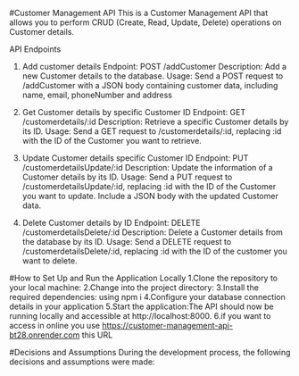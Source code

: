 #Customer Management API
This is a Customer Management API that allows you to perform CRUD (Create, Read, Update, Delete) operations on Customer details.

API Endpoints
1. Add customer details 
Endpoint: POST /addCustomer
Description: Add a new Customer details to the database.
Usage: Send a POST request to /addCustomer with a JSON body containing customer data, including name, email, phoneNumber and address

2. Get Customer details  by specific Customer ID
Endpoint: GET /customerdetails/:id
Description: Retrieve a specific Customer details by its ID.
Usage: Send a GET request to /customerdetails/:id, replacing :id with the ID of the Customer you want to retrieve.

4. Update Customer details specific Customer ID
Endpoint: PUT /customerdetailsUpdate/:id
Description: Update the information of a Customer details  by its ID.
Usage: Send a PUT request to /customerdetailsUpdate/:id, replacing :id with the ID of the Customer you want to update. Include a JSON body with the updated Customer data.

6. Delete Customer details by ID
Endpoint: DELETE /customerdetailsDelete/:id
Description: Delete a Customer details from the database by its ID.
Usage: Send a DELETE request to /customerdetailsDelete/:id, replacing :id with the ID of the customer you want to delete.

#How to Set Up and Run the Application Locally
1.Clone the repository to your local machine:
2.Change into the project directory:
3.Install the required dependencies: using npm i 
4.Configure your database connection details in your application
5.Start the application:The API should now be running locally and accessible at http://localhost:8000.
6.if you want to access in online you use https://customer-management-api-bt28.onrender.com this URL

#Decisions and Assumptions
During the development process, the following decisions and assumptions were made:
